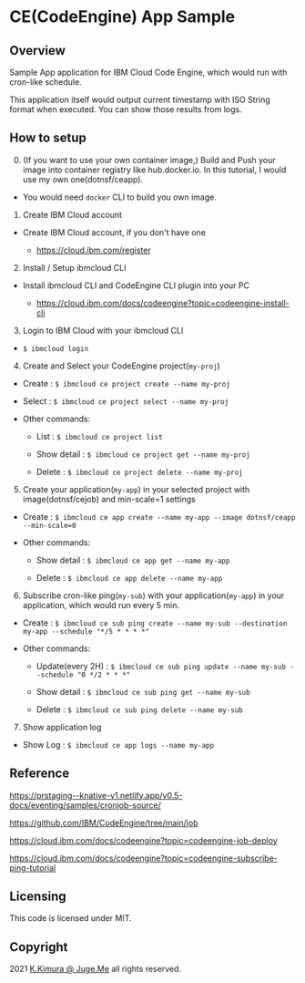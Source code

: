 # CE(CodeEngine) App Sample


## Overview

Sample App application for IBM Cloud Code Engine, which would run with cron-like schedule.

This application itself would output current timestamp with ISO String format when executed. You can show those results from logs.


## How to setup

0. (If you want to use your own container image,) Build and Push your image into container registry like hub.docker.io. In this tutorial, I would use my own one(dotnsf/ceapp).

  - You would need `docker` CLI to build you own image.

1. Create IBM Cloud account

  - Create IBM Cloud account, if you don't have one

    - https://cloud.ibm.com/register

2. Install / Setup ibmcloud CLI

  - Install ibmcloud CLI and CodeEngine CLI plugin into your PC
  
    - https://cloud.ibm.com/docs/codeengine?topic=codeengine-install-cli

3. Login to IBM Cloud with your ibmcloud CLI

  - `$ ibmcloud login`

4. Create and Select your CodeEngine project(`my-proj`)

  - Create : `$ ibmcloud ce project create --name my-proj`

  - Select : `$ ibmcloud ce project select --name my-proj`

  - Other commands:

    - List : `$ ibmcloud ce project list`

    - Show detail : `$ ibmcloud ce project get --name my-proj`

    - Delete : `$ ibmcloud ce project delete --name my-proj`

5. Create your application(`my-app`) in your selected project with image(dotnsf/cejob) and min-scale=1 settings

  - Create : `$ ibmcloud ce app create --name my-app --image dotnsf/ceapp --min-scale=0`

  - Other commands:

    - Show detail : `$ ibmcloud ce app get --name my-app`

    - Delete : `$ ibmcloud ce app delete --name my-app`

6. Subscribe cron-like ping(`my-sub`) with your application(`my-app`) in your application, which would run every 5 min.

  - Create : `$ ibmcloud ce sub ping create --name my-sub --destination my-app --schedule "*/5 * * * *"`

  - Other commands:

    - Update(every 2H) : `$ ibmcloud ce sub ping update --name my-sub --schedule "0 */2 * * *"`

    - Show detail : `$ ibmcloud ce sub ping get --name my-sub`

    - Delete : `$ ibmcloud ce sub ping delete --name my-sub`

7. Show application log

  - Show Log : `$ ibmcloud ce app logs --name my-app`


## Reference

https://prstaging--knative-v1.netlify.app/v0.5-docs/eventing/samples/cronjob-source/

https://github.com/IBM/CodeEngine/tree/main/job

https://cloud.ibm.com/docs/codeengine?topic=codeengine-job-deploy

https://cloud.ibm.com/docs/codeengine?topic=codeengine-subscribe-ping-tutorial


## Licensing

This code is licensed under MIT.


## Copyright

2021  [K.Kimura @ Juge.Me](https://github.com/dotnsf) all rights reserved.
